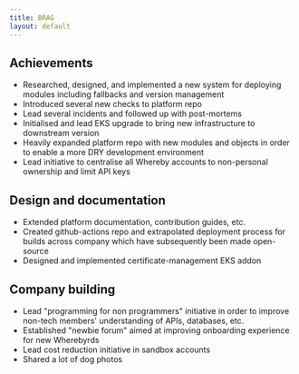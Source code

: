 ```yaml
---
title: BRAG
layout: default
---
```


Achievements
------------

*   Researched, designed, and implemented a new system for deploying modules including fallbacks and version management
*   Introduced several new checks to platform repo
*   Lead several incidents and followed up with post-mortems
*   Initialised and lead EKS upgrade to bring new infrastructure to downstream version
*   Heavily expanded platform repo with new modules and objects in order to enable a more DRY development environment
*   Lead initiative to centralise all Whereby accounts to non-personal ownership and limit API keys

Design and documentation
------------------------

*   Extended platform documentation, contribution guides, etc.
*   Created github-actions repo and extrapolated deployment process for builds across company which have subsequently been made open-source
*   Designed and implemented certificate-management EKS addon

Company building
----------------

*   Lead "programming for non programmers" initiative in order to improve non-tech members' understanding of APIs, databases, etc.
*   Established "newbie forum" aimed at improving onboarding experience for new Wherebyrds
*   Lead cost reduction initiative in sandbox accounts
*   Shared a lot of dog photos
